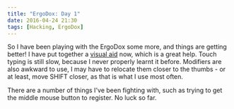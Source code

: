 ```yaml
---
title: "ErgoDox: Day 1"
date: 2016-04-24 21:30
tags: [Hacking, ErgoDox]
---
```


So I have been playing with the ErgoDox some more, and things are getting
better! I have put together a [visual aid][layout] now, which is a great help.
Touch typing is still slow, because I never properly learnt it before. Modifiers
are also awkward to use, I may have to relocate them closer to the thumbs - or
at least, move SHIFT closer, as that is what I use most often.

 [layout]: http://www.keyboard-layout-editor.com/#/gists/28f7eb305fdbff943613e1dc7aa9e82b
 
<!-- more -->

There are a number of things I've been fighting with, such as trying to get the
middle mouse button to register. No luck so far.
